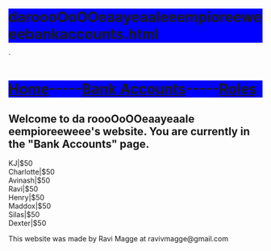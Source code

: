 # daroooOoOOeaayeaaleeempioreeweeebankaccounts.html
<!DOCTYPE HTML>
<html>
    <head>`
        <meta charset="utf-8">
        <style> h1 {background-color:blue;}</style>
    </head>
    <body>
    <h1><a href="https://github.com/BabyYodaCoder12/daroooOoOOeaayeaaleeempioreeweee.html/tree/main">Home</a>-----<a href="">Bank Accounts</a>-----<a href ="https://github.com/BabyYodaCoder12/daroooOoOOeaayeaaleeempioreeweeeroles.html">Roles</a></h1>
    <h2>Welcome to da roooOoOOeaayeaale eempioreeweee's website. You are currently in the "Bank Accounts" page.</h2>
    <p>KJ|$50<br>Charlotte|$50<br>Avinash|$50<br>Ravi|$50<br>Henry|$50<br>Maddox|$50<br>Silas|$50<br>Dexter|$50</p>
        <p>This website was made by Ravi Magge at ravivmagge@gmail.com</p>
    </body>
</html>

